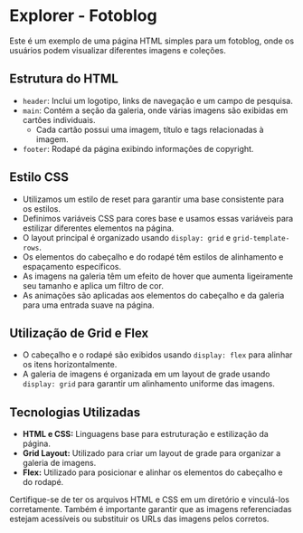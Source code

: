 # Explorer - Fotoblog

Este é um exemplo de uma página HTML simples para um fotoblog, onde os usuários podem visualizar diferentes imagens e coleções.

## Estrutura do HTML

- `header`: Inclui um logotipo, links de navegação e um campo de pesquisa.
- `main`: Contém a seção da galeria, onde várias imagens são exibidas em cartões individuais.
  - Cada cartão possui uma imagem, título e tags relacionadas à imagem.
- `footer`: Rodapé da página exibindo informações de copyright.

## Estilo CSS

- Utilizamos um estilo de reset para garantir uma base consistente para os estilos.
- Definimos variáveis CSS para cores base e usamos essas variáveis para estilizar diferentes elementos na página.
- O layout principal é organizado usando `display: grid` e `grid-template-rows`.
- Os elementos do cabeçalho e do rodapé têm estilos de alinhamento e espaçamento específicos.
- As imagens na galeria têm um efeito de hover que aumenta ligeiramente seu tamanho e aplica um filtro de cor.
- As animações são aplicadas aos elementos do cabeçalho e da galeria para uma entrada suave na página.

## Utilização de Grid e Flex

- O cabeçalho e o rodapé são exibidos usando `display: flex` para alinhar os itens horizontalmente.
- A galeria de imagens é organizada em um layout de grade usando `display: grid` para garantir um alinhamento uniforme das imagens.

## Tecnologias Utilizadas

- **HTML e CSS:** Linguagens base para estruturação e estilização da página.
- **Grid Layout:** Utilizado para criar um layout de grade para organizar a galeria de imagens.
- **Flex:** Utilizado para posicionar e alinhar os elementos do cabeçalho e do rodapé.


Certifique-se de ter os arquivos HTML e CSS em um diretório e vinculá-los corretamente. Também é importante garantir que as imagens referenciadas estejam acessíveis ou substituir os URLs das imagens pelos corretos.
